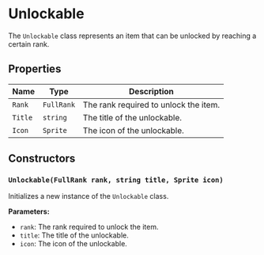 # Unlockable

The `Unlockable` class represents an item that can be unlocked by reaching a certain rank.

## Properties

| Name | Type | Description |
| --- | --- | --- |
| `Rank` | `FullRank` | The rank required to unlock the item. |
| `Title` | `string` | The title of the unlockable. |
| `Icon` | `Sprite` | The icon of the unlockable. |

## Constructors

### `Unlockable(FullRank rank, string title, Sprite icon)`

Initializes a new instance of the `Unlockable` class.

**Parameters:**

* `rank`: The rank required to unlock the item.
* `title`: The title of the unlockable.
* `icon`: The icon of the unlockable.
